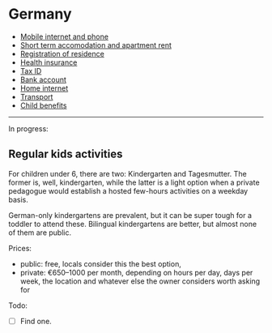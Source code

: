 # Germany

- [Mobile internet and phone](./topics/mobile.md)
- [Short term accomodation and apartment rent](./topics/accomodation.md)
- [Registration of residence](./topics/residence.md)
- [Health insurance](./topics/healthcare.md)
- [Tax ID](./topics/id.md)
- [Bank account](./topics/bank.md)
- [Home internet](./topics/internet.md)
- [Transport](./topics/transport.md)
- [Child benefits](./topics/child-benefits.md)

---

In progress:

## Regular kids activities

For children under 6, there are two: Kindergarten and Tagesmutter. The former
is, well, kindergarten, while the latter is a light option when a private
pedagogue would establish a hosted few-hours activities on a weekday basis.

German-only kindergartens are prevalent, but it can be super tough for a toddler
to attend these. Bilingual kindergartens are better, but almost none of them are
public.

Prices:

- public: free, locals consider this the best option,
- private: €650–1000 per month, depending on hours per day, days per week, the
  location and whatever else the owner considers worth asking for

Todo:

- [ ] Find one.
